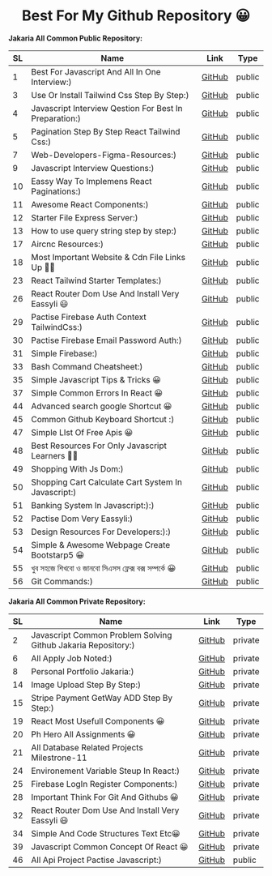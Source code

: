  <h1 align="center">Best For My Github Repository 😀</h1>
 
<!--

1.[Best For Javascript And All In One Interview:)](https://github.com/jakaria455173/best-for-javascript-interview) public

2.[Javascript Common Problem Solving Github Jakaria Repository:)](https://github.com/jakaria455173/best-for-javascript-interview) private

3.[Use Or Install Tailwind Css Step By Step:)](https://github.com/jakaria455173/use-or-install-tailwindcss-step-by-step) public

4.[Javascript Interview Qestion For Best In Preparation:)](https://github.com/jakaria455173/javascript-interview-questions) public

5.[Pagination Step By Step React Tailwind Css:)](https://github.com/jakaria455173/Pagination-step-by-step-react--tailwindCSS) public

6.[All Apply Job Noted:)](https://github.com/jakaria455173/developer-apply-job-noted) private

7.[Web-Developers-Figma-Resources:)](https://github.com/jakaria455173/Web-Developers-Figma-Resources) public

8.[Personal Portfolio Jakaria:)](https://github.com/jakaria455173/personal-portfolio-jakaria) private

9.[Javascript Interview Questions:)](https://github.com/jakaria455173/javascript-interview-questions) public

10.[Eassy Way To Implemens React Paginations:)](https://github.com/jakaria455173/Eassy-Way-To-Implement-Pagination) public

11.[Awesome React Components:)](https://github.com/jakaria455173/awesome-react-components) public

12.[Starter File Express Server:)](https://github.com/jakaria455173/starter-file-setup-express-server) public

13.[How to use query string step by step:)](https://github.com/jakaria455173/use-properly-query-string) public

14.[Image Upload Step By Step:)](https://github.com/jakaria455173/image-upload-react-step-by-step) private

15.[Stripe Payment GetWay ADD Step By Step:)](https://github.com/jakaria455173/Stripe-Payment-GetWay-ADD-Step-By-Step) private

16.[JWT: secure your api:)](https://github.com/jakaria455173/Jwt-Token-Create-Or-Use-Doc) public

17.[Aircnc Resources:)](https://github.com/jakaria455173/aircnc-resources) public

18.[Most Important Website & Cdn File Links Up 🙋‍♂️](https://github.com/jakaria455173/most-important-website-and-cdn-file-links) public

19.[React Most Usefull Components 😀](https://github.com/jakaria455173/React-Most-Usefull-Components) private 

20.[Ph Hero All Assignments 😀](https://github.com/jakaria455173/ph-hero-all-assignments) private

21.[All Database Related Projects Milestrone-11](https://github.com/jakaria455173/All-Database-Related-Projects-Milestrone-11) private

22.[Firebase Setup and Hosting 😀](https://github.com/jakaria455173/firebase-hosting-setp-by-step) public

23.[React Tailwind Starter Templates:)](https://github.com/jakaria455173/react-tailwind-starter-templates) public

24.[Environement Variable Steup In React:)](https://github.com/jakaria455173/Environment-variable-setup-react) private

25.[Firebase LogIn Register Components:)](https://github.com/jakaria455173/firebase-login-register-components) private

26.[React Router Dom Use And Install Very Eassyli 😃](https://github.com/jakaria455173/javascript-next-page-react-router-dom-project-pactise) public

27.[Javascript All Localstorage Method And Uses:)](https://github.com/jakaria455173/javascript-localstorage-all-methoad-and-uses) private

28.[Important Think For Git And Githubs 😀](https://github.com/jakaria455173/Important-for-git-and-github) private

29.[Pactise Firebase Auth Context TailwindCss:)](https://github.com/jakaria455173/pactise-firebase-auth-context-tailwind) public

30.[Pactise Firebase Email Password Auth:)](https://github.com/jakaria455173/pactise-firebase-password-email-auth) public

31.[Simple Firebase:)](https://github.com/jakaria455173/simple-firebase) public

32.[React Router Dom Use And Install Very Eassyli 😃](https://github.com/jakaria455173/how-to-use-react-router-dom-very-eassy-doc) private

33.[Bash Command Cheatsheet:)](https://github.com/jakaria455173/git-bash-command-list) public

34.[Simple And Code Structures Text Etc😀](https://github.com/jakaria455173/simple-structure-code-file-text-etc) private

35.[Simple Javascript Tips & Tricks 😀](https://github.com/jakaria455173/javascript-tricks-tips) public

36.[How To Use My Any Project Code:)](https://github.com/jakaria455173/My-All-Simple-React-Project) private

37.[Simple Common Errors In React 😀](https://github.com/jakaria455173/React-common-errors) public

38.[Github Repo:)](https://github.com/jakaria455173/github-repo) private

39.[Javascript Common Concept Of React 😀](https://github.com/jakaria455173/concept-of-react) private

40.[Top Most Usefull Git Commands 👩‍💻](https://github.com/jakaria455173/Master-the-most-important-Git-commands-that-every-developer-should-know) public

41.[Javascript My Own Awesome Cheatsheet 🐱‍👤](https://github.com/jakaria455173/javascript-my-own-awesome-eassy-cheasheet) public

42.[Javascript Try It Solve The All Bugs 😀](https://github.com/jakaria455173/Javascript-Try-It-Solve-The-All-Bugs) public

43.[All Error Js Bug Fixed 😐](https://github.com/jakaria455173/All-Error-Js-Projects-Bug-Fixed) public

44.[Advanced search google Shortcut 😀](https://github.com/jakaria455173/advanced-google-search-shortcut) public

45.[Common Github Keyboard Shortcut :)](https://github.com/jakaria455173/common-github-keyboard--shortcut) public

46.[All Api Project Pactise Javascript:)](https://github.com/jakaria455173/all-api-pactise-project-javascript) public

47.[Simple LIst Of Free Apis 😀](https://github.com/jakaria455173/all-free-api-iist) public

48.[Best Resources For Only Javascript Learners 🐱‍👤](https://github.com/jakaria455173/Most-usefull-resources-for-begginer-js-learners) public

49.[Shopping With Js Dom:)](https://github.com/jakaria455173/shooping-with-js-dom) public

50.[Shopping Cart Calculate Cart System In Javascript:)](https://github.com/jakaria455173/shopping-cart-calculate-system-javascript) public

51.[Banking System In Javascript:)](https://github.com/jakaria455173/banking-system-in-javascript) public

52.[Pactise Dom Very Eassyli:)](https://github.com/jakaria455173/pactise-js-dom-very-eassly) public

53.[Design Resources For Developers:)](https://github.com/jakaria455173/design-resources-for-developers) public

54.[Simple & Awesome Webpage Create Bootstarp5 😀](https://github.com/jakaria455173/simple-and-awesome-webpage-create-bootstarp5) public

55.[খুব সহজে শিখবো ও জানবো সিএসস ফ্লেক্স বক্স সম্পর্কে 😀](https://github.com/jakaria455173/eassy-to-learn-flex-box-bangla-language) public

56.[Git Commands:)](https://github.com/jakaria455173/Git-Commands) public

-->


**Jakaria All Common Public Repository:**

| SL | Name                                              | Link                                                                                     | Type    |
|----|---------------------------------------------------|------------------------------------------------------------------------------------------|---------|
| 1  | Best For Javascript And All In One Interview:)   | [GitHub](https://github.com/jakaria455173/best-for-javascript-interview)                 | public  |
| 3  | Use Or Install Tailwind Css Step By Step:)       | [GitHub](https://github.com/jakaria455173/use-or-install-tailwindcss-step-by-step)    | public  |
| 4  | Javascript Interview Qestion For Best In Preparation:) | [GitHub](https://github.com/jakaria455173/javascript-interview-questions)           | public  |
| 5  | Pagination Step By Step React Tailwind Css:)     | [GitHub](https://github.com/jakaria455173/Pagination-step-by-step-react--tailwindCSS) | public  |
| 7  | Web-Developers-Figma-Resources:)                | [GitHub](https://github.com/jakaria455173/Web-Developers-Figma-Resources)               | public  |
| 9  | Javascript Interview Questions:)                | [GitHub](https://github.com/jakaria455173/javascript-interview-questions)               | public  |
| 10 | Eassy Way To Implemens React Paginations:)      | [GitHub](https://github.com/jakaria455173/Eassy-Way-To-Implement-Pagination)            | public  |
| 11 | Awesome React Components:)                      | [GitHub](https://github.com/jakaria455173/awesome-react-components)                     | public  |
| 12 | Starter File Express Server:)                   | [GitHub](https://github.com/jakaria455173/starter-file-setup-express-server)            | public  |
| 13 | How to use query string step by step:)          | [GitHub](https://github.com/jakaria455173/use-properly-query-string)                    | public  |
| 17 | Aircnc Resources:)                              | [GitHub](https://github.com/jakaria455173/aircnc-resources)                             | public  |
| 18 | Most Important Website & Cdn File Links Up 🙋‍♂️ | [GitHub](https://github.com/jakaria455173/most-important-website-and-cdn-file-links)   | public  |
| 23 | React Tailwind Starter Templates:)              | [GitHub](https://github.com/jakaria455173/react-tailwind-starter-templates)             | public  |
| 26 | React Router Dom Use And Install Very Eassyli 😃 | [GitHub](https://github.com/jakaria455173/javascript-next-page-react-router-dom-project-pactise) | public  |
| 29 | Pactise Firebase Auth Context TailwindCss:)     | [GitHub](https://github.com/jakaria455173/pactise-firebase-auth-context-tailwind)       | public  |
| 30 | Pactise Firebase Email Password Auth:)          | [GitHub](https://github.com/jakaria455173/pactise-firebase-password-email-auth)          | public  |
| 31 | Simple Firebase:)                               | [GitHub](https://github.com/jakaria455173/simple-firebase)                               | public  |
| 33 | Bash Command Cheatsheet:)                       | [GitHub](https://github.com/jakaria455173/git-bash-command-list)                         | public  |
| 35 | Simple Javascript Tips & Tricks 😀              | [GitHub](https://github.com/jakaria455173/javascript-tricks-tips)                         | public  |
| 37 | Simple Common Errors In React 😀                | [GitHub](https://github.com/jakaria455173/React-common-errors)                           | public  |
| 44 | Advanced search google Shortcut 😀              | [GitHub](https://github.com/jakaria455173/advanced-google-search-shortcut)               | public  |
| 45 | Common Github Keyboard Shortcut :)              | [GitHub](https://github.com/jakaria455173/common-github-keyboard--shortcut)              | public  |
| 47 | Simple LIst Of Free Apis 😀                     | [GitHub](https://github.com/jakaria455173/all-free-api-iist)                             | public  |
| 48 | Best Resources For Only Javascript Learners 🐱‍👤 | [GitHub](https://github.com/jakaria455173/Most-usefull-resources-for-begginer-js-learners) | public  |
| 49 | Shopping With Js Dom:)                         | [GitHub](https://github.com/jakaria455173/shooping-with-js-dom)                          | public  |
| 50 | Shopping Cart Calculate Cart System In Javascript:)| [GitHub](https://github.com/jakaria455173/shopping-cart-calculate-system-javascript)    | public  |
| 51 | Banking System In Javascript:):)                | [GitHub](https://github.com/jakaria455173/banking-system-in-javascript)                  | public  |
| 52 | Pactise Dom Very Eassyli:)                      | [GitHub](https://github.com/jakaria455173/pactise-js-dom-very-eassly)                    | public  |
| 53 | Design Resources For Developers:):)            | [GitHub](https://github.com/jakaria455173/design-resources-for-developers)              | public  |
| 54 | Simple & Awesome Webpage Create Bootstarp5 😀   | [GitHub](https://github.com/jakaria455173/simple-and-awesome-webpage-create-bootstarp5)  | public  |
| 55 | খুব সহজে শিখবো ও জানবো সিএসস ফ্লেক্স বক্স সম্পর্কে 😀 | [GitHub](https://github.com/jakaria455173/eassy-to-learn-flex-box-bangla-language)    | public  |
| 56 | Git Commands:)                                 | [GitHub](https://github.com/jakaria455173/Git-Commands)                                 | public  |


**Jakaria All Common Private Repository:**

| SL | Name                                              | Link                                                                                     | Type    |
|----|---------------------------------------------------|------------------------------------------------------------------------------------------|---------|
| 2  | Javascript Common Problem Solving Github Jakaria Repository:) | [GitHub](https://github.com/jakaria455173/best-for-javascript-interview)        | private |
| 6  | All Apply Job Noted:)                           | [GitHub](https://github.com/jakaria455173/developer-apply-job-noted)                   | private |
| 8  | Personal Portfolio Jakaria:)                    | [GitHub](https://github.com/jakaria455173/personal-portfolio-jakaria)                  | private |
| 14 | Image Upload Step By Step:)                     | [GitHub](https://github.com/jakaria455173/image-upload-react-step-by-step)              | private |
| 15 | Stripe Payment GetWay ADD Step By Step:)        | [GitHub](https://github.com/jakaria455173/Stripe-Payment-GetWay-ADD-Step-By-Step)       | private |
| 19 | React Most Usefull Components 😀                | [GitHub](https://github.com/jakaria455173/React-Most-Usefull-Components)                | private |
| 20 | Ph Hero All Assignments 😀                      | [GitHub](https://github.com/jakaria455173/ph-hero-all-assignments)                       | private |
| 21 | All Database Related Projects Milestrone-11     | [GitHub](https://github.com/jakaria455173/All-Database-Related-Projects-Milestrone-11)  | private |
| 24 | Environement Variable Steup In React:)          | [GitHub](https://github.com/jakaria455173/Environment-variable-setup-react)             | private |
| 25 | Firebase LogIn Register Components:)            | [GitHub](https://github.com/jakaria455173/firebase-login-register-components)          | private |
| 28 | Important Think For Git And Githubs 😀          | [GitHub](https://github.com/jakaria455173/Important-for-git-and-github)                 | private |
| 32 | React Router Dom Use And Install Very Eassyli 😃 | [GitHub](https://github.com/jakaria455173/how-to-use-react-router-dom-very-eassy-doc)   | private |
| 34 | Simple And Code Structures Text Etc😀            | [GitHub](https://github.com/jakaria455173/simple-structure-code-file-text-etc)           | private |
| 39 | Javascript Common Concept Of React 😀           | [GitHub](https://github.com/jakaria455173/concept-of-react)                              | private |
| 46 | All Api Project Pactise Javascript:)            | [GitHub](https://github.com/jakaria455173/all-api-pactise-project-javascript)            | public  |



